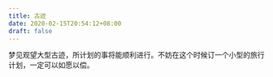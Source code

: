 ```yaml
---
title: 古迹
date: 2020-02-15T20:54:12+08:00
draft: false
---
```


梦见观望大型古迹，所计划的事将能顺利进行。不妨在这个时候订一个小型的旅行计划，一定可以如愿以偿。